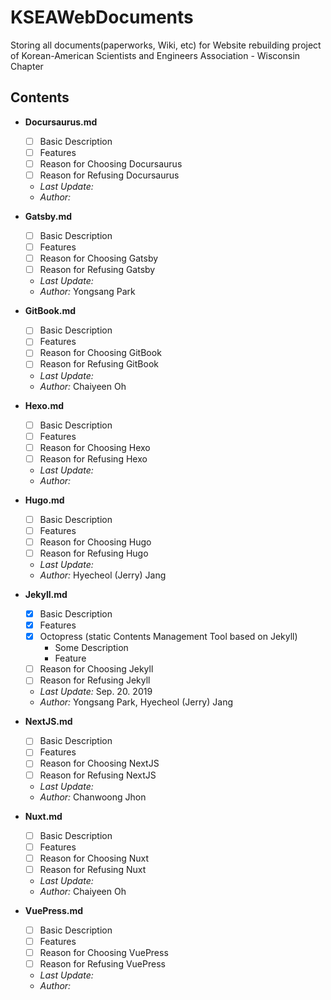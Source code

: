 # KSEAWebDocuments
Storing all documents(paperworks, Wiki, etc) for Website rebuilding project of Korean-American Scientists and Engineers Association - Wisconsin Chapter

## Contents
  - **Docursaurus.md**
    + [ ] Basic Description
    + [ ] Features
    + [ ] Reason for Choosing Docursaurus
    + [ ] Reason for Refusing Docursaurus
    + *Last Update:* 
    + *Author:* 

  - **Gatsby.md**
    + [ ] Basic Description
    + [ ] Features
    + [ ] Reason for Choosing Gatsby
    + [ ] Reason for Refusing Gatsby
    + *Last Update:* 
    + *Author:* Yongsang Park

  - **GitBook.md**
    + [ ] Basic Description
    + [ ] Features
    + [ ] Reason for Choosing GitBook
    + [ ] Reason for Refusing GitBook
    + *Last Update:* 
    + *Author:* Chaiyeen Oh

  - **Hexo.md**
    + [ ] Basic Description
    + [ ] Features
    + [ ] Reason for Choosing Hexo
    + [ ] Reason for Refusing Hexo
    + *Last Update:* 
    + *Author:* 

  - **Hugo.md**
    + [ ] Basic Description
    + [ ] Features
    + [ ] Reason for Choosing Hugo
    + [ ] Reason for Refusing Hugo
    + *Last Update:* 
    + *Author:* Hyecheol (Jerry) Jang

  - **Jekyll.md**
    + [x] Basic Description
    + [x] Features
    + [x] Octopress (static Contents Management Tool based on Jekyll)
      * Some Description
      * Feature
    + [ ] Reason for Choosing Jekyll
    + [ ] Reason for Refusing Jekyll
    + *Last Update:* Sep. 20. 2019
    + *Author:* Yongsang Park, Hyecheol (Jerry) Jang

  - **NextJS.md**
    + [ ] Basic Description
    + [ ] Features
    + [ ] Reason for Choosing NextJS
    + [ ] Reason for Refusing NextJS
    + *Last Update:* 
    + *Author:* Chanwoong Jhon

  - **Nuxt.md**
    + [ ] Basic Description
    + [ ] Features
    + [ ] Reason for Choosing Nuxt
    + [ ] Reason for Refusing Nuxt
    + *Last Update:* 
    + *Author:* Chaiyeen Oh

  - **VuePress.md**
    + [ ] Basic Description
    + [ ] Features
    + [ ] Reason for Choosing VuePress
    + [ ] Reason for Refusing VuePress
    + *Last Update:* 
    + *Author:* 
